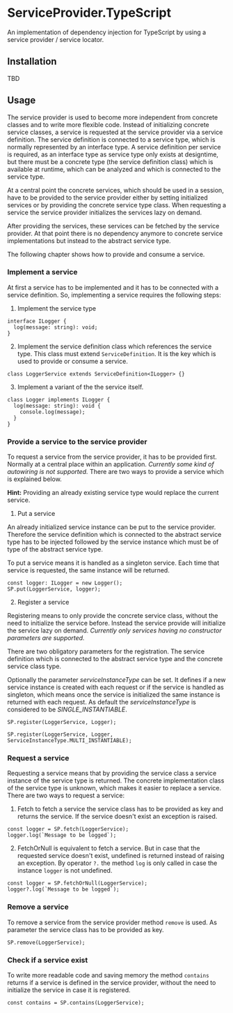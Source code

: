 # ServiceProvider.TypeScript
An implementation of dependency injection for TypeScript by using a service provider / service locator.

## Installation
TBD

## Usage
The service provider is used to become more independent from concrete classes and to write more flexible code. Instead of initializing concrete service classes, a service is requested at the service provider via a service definition. The service definition is connected to a service type, which is normally represented by an interface type. A service definition per service is required, as an interface type as service type only exists at designtime, but there must be a concrete type (the service definition class) which is available at runtime, which can be analyzed and which is connected to the service type.

At a central point the concrete services, which should be used in a session, have to be provided to the service provider either by setting initialized services or by providing the concrete service type class. When requesting a service the service provider initializes the services lazy on demand. 

After providing the services, these services can be fetched by the service provider. At that point there is no dependency anymore to concrete service implementations but instead to the abstract service type.

The following chapter shows how to provide and consume a service.

### Implement a service
At first a service has to be implemented and it has to be connected with a service definition.
So, implementing a service requires the following steps:

1. Implement the service type
```
interface ILogger {
  log(message: string): void;
}
```

2. Implement the service definition class which references the service type. This class must extend `ServiceDefinition`. It is the key which is used to provide or consume a service.
```
class LoggerService extends ServiceDefinition<ILogger> {}
```

3. Implement a variant of the the service itself.
```
class Logger implements ILogger {
  log(message: string): void {
    console.log(message);
  }
}
```

### Provide a service to the service provider
To request a service from the service provider, it has to be provided first. Normally at a central place within an application. *Currently some kind of autowiring is not supported.*
There are two ways to provide a service which is explained below.

**Hint:** Providing an already existing service type would replace the current service.

1. Put a service 

An already initialized service instance can be put to the service provider. Therefore the service definition which is connected to the abstract service type has to be injected followed by the service instance which must be of type of the abstract service type.

To put a service means it is handled as a singleton service. Each time that service is requested, the same instance will be returned.
```
const logger: ILogger = new Logger();
SP.put(LoggerService, logger);
```

2. Register a service

Registering means to only provide the concrete service class, without the need to initialize the service before. Instead the service provide will initialize the service lazy on demand. *Currently only services having no constructor parameters are supported.*

There are two obligatory parameters for the registration. The service definition which is connected to the abstract service type and the concrete service class type.

Optionally the parameter *serviceInstanceType* can be set. It defines if a new service instance is created with each request or if the service is handled as singleton, which means once the service is initialized the same instance is returned with each request. As default the *serviceInstanceType* is considered to be *SINGLE_INSTANTIABLE*.
```
SP.register(LoggerService, Logger);

SP.register(LoggerService, Logger, ServiceInstanceType.MULTI_INSTANTIABLE);
```

### Request a service
Requesting a service means that by providing the service class a service instance of the service type is returned. The concrete implementation class of the service type is unknown, which makes it easier to replace a service.
There are two ways to request a service:

1. Fetch to fetch a service the service class has to be provided as key and returns the service. If the service doesn't exist an exception is raised.
```
const logger = SP.fetch(LoggerService);
logger.log(`Message to be logged`);
```

2. FetchOrNull is equivalent to fetch a service. But in case that the requested service doesn't exist, undefined is returned instead of raising an exception.
By operator `?.` the method `log` is only called in case the instance `logger` is not undefined.
```
const logger = SP.fetchOrNull(LoggerService);
logger?.log(`Message to be logged`);
```

### Remove a service
To remove a service from the service provider method `remove` is used. As parameter the service class has to be provided as key.
```
SP.remove(LoggerService);
```

### Check if a service exist
To write more readable code and saving memory the method `contains` returns if a service is defined in the service provider, without the need to initialize the service in case it is registered.
```
const contains = SP.contains(LoggerService);
```

